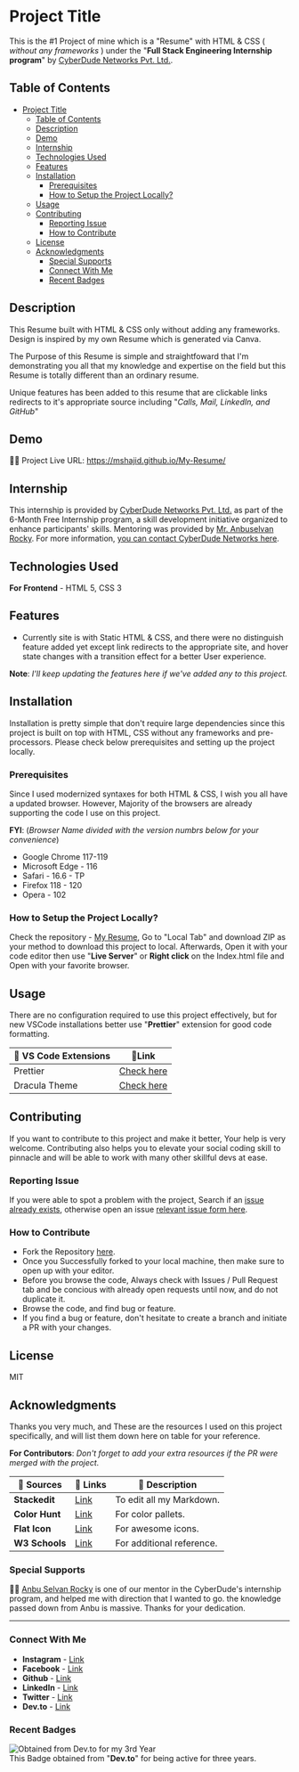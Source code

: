 # Project Title

This is the #1 Project of mine which is a "Resume" with HTML & CSS ( *without any frameworks* ) under the "**Full Stack Engineering Internship program**" by [CyberDude Networks Pvt. Ltd.](https://cyberdudenetworks.com). 

## Table of Contents
- [Project Title](#project-title)
  - [Table of Contents](#table-of-contents)
  - [Description](#description)
  - [Demo](#demo)
  - [Internship](#internship)
  - [Technologies Used](#technologies-used)
  - [Features](#features)
  - [Installation](#installation)
    - [Prerequisites](#prerequisites)
    - [How to Setup the Project Locally?](#how-to-setup-the-project-locally)
  - [Usage](#usage)
  - [Contributing](#contributing)
    - [Reporting Issue](#reporting-issue)
    - [How to Contribute](#how-to-contribute)
  - [License](#license)
  - [Acknowledgments](#acknowledgments)
    - [Special Supports](#special-supports)
    - [Connect With Me](#connect-with-me)
    - [Recent Badges](#recent-badges)

## Description

This Resume built with HTML & CSS only without adding any frameworks. Design is inspired by my own Resume which is generated via Canva.

The Purpose of this Resume is simple and straightfoward that I'm demonstrating you all that my knowledge and expertise on the field but this Resume is totally different than an ordinary resume.

Unique features has been added to this resume that are clickable links redirects to it's appropriate source including "*Calls, Mail, LinkedIn, and GitHub*" 

## Demo

🌟🌟 Project Live URL: https://mshajid.github.io/My-Resume/

## Internship

This internship is provided by [CyberDude Networks Pvt. Ltd.](https://youtube.com/cyberdudenetworks) as part of the 6-Month Free Internship program, a skill development initiative organized to enhance participants' skills. Mentoring was provided by [Mr. Anbuselvan Rocky](https://instagram.com/anbuselvanrocky). For more information, [you can contact CyberDude Networks here](https://cyberdudenetworks.com).

## Technologies Used

**For Frontend** - HTML 5, CSS 3

## Features

- Currently site is with Static HTML & CSS, and there were no distinguish feature added yet except link redirects to the appropriate site, and hover state changes with a transition effect for a better User experience. 

**Note**: *I'll keep updating the features here if we've added any to this project.*

## Installation

Installation is pretty simple that don't require large dependencies since this project is built on top with HTML, CSS without any frameworks and pre-processors. Please check below prerequisites and setting up the project locally. 

### Prerequisites

Since I used modernized syntaxes for both HTML & CSS, I wish you all have a updated browser. However, Majority of the browsers are already supporting the code I use on this project. 

**FYI**: (*Browser Name divided with the version numbrs below for your convenience*)
-   Google Chrome 117-119
-   Microsoft Edge - 116
-   Safari - 16.6 - TP
-   Firefox 118 - 120
-   Opera - 102

### How to Setup the Project Locally?

Check the repository - [My Resume](https://github.com/mshajid/My-Resume), Go to "Local Tab" and download ZIP as your method to download this project to local. Afterwards, Open it with your code editor then use "**Live Server**" or **Right click** on the Index.html file and Open with your favorite browser.


## Usage

There are no configuration required to use this project effectively, but for new VSCode installations better use "**Prettier**" extension for good code formatting. 

| 🚀 VS Code Extensions | 🌟Link | 
|---|---|
| Prettier  |  [Check here](https://prettier.io/) |
| Dracula Theme  |  [Check here](https://draculatheme.com/visual-studio-code) |


## Contributing

If you want to contribute to this project and make it better, Your help is very welcome. Contributing also helps you to elevate your social coding skill to pinnacle and will be able to work with many other skillful devs at ease.

### Reporting Issue
If you were able to spot a problem with the project, Search if an [issue already exists](https://docs.github.com/en/search-github/searching-on-github/searching-issues-and-pull-requests#search-by-the-title-body-or-comments), otherwise open an issue [relevant issue form here](https://github.com/mshajid/My-Resume/issues/new).

### How to Contribute

- Fork the Repository [here](https://github.com/mshajid/My-Resume).
- Once you Successfully forked to your local machine, then make sure to open up with your editor.
- Before you browse the code, Always check with Issues / Pull Request tab and be concious with already open requests until now, and do not duplicate it.
- Browse the code, and find bug or feature. 
- If you find a bug or feature, don't hesitate to create a branch and initiate a PR with your changes.
  

## License

MIT

## Acknowledgments

Thanks you very much, and These are the resources I used on this project specifically, and will list them down here on table for your reference.  

**For Contributors**: *Don't forget to add your extra resources if the PR were merged with the project.*

| 🌟 Sources | 🧢 Links | 📗 Description |
|-------|-------|-------|
| **Stackedit** |  [Link](https://stackedit.io/) | To edit all my Markdown.
| **Color Hunt**  |  [Link](https://colorhunt.co/) | For color pallets.
| **Flat Icon**  |  [Link](https://www.flaticon.com/) | For awesome icons.
| **W3 Schools**  |  [Link](https://w3schools.com/) | For additional reference.

### Special Supports

💪🏼 [Anbu Selvan Rocky](https://www.instagram.com/anbuselvanrocky/) is one of our mentor in the CyberDude's internship program, and helped me with direction that I wanted to go. the knowledge passed down from Anbu is massive. Thanks for your dedication.

---
### Connect With Me 
- **Instagram** - [Link](https://instagram.com/shajid.shafee/)
- **Facebook** - [Link](https://facebook.com/muhammed.shajid.10)
- **Github** - [Link](https://github.com/mshajid)
- **LinkedIn** - [Link](https://linkedin.com/in/shajidshafee)
- **Twitter** - [Link](https://twitter.com/ShafeeShajid)
- **Dev.to** - [Link](https://dev.to/mshajid)

### Recent Badges

![Obtained from Dev.to for my 3rd Year](https://res.cloudinary.com/practicaldev/image/fetch/s--lTvS9BmJ--/c_limit,f_auto,fl_progressive,q_80,w_180/https://dev-to-uploads.s3.amazonaws.com/uploads/badge/badge_image/10/3yearclub-final__1_.png)
<br> This Badge obtained from "**Dev.to**" for being active for three years. 

